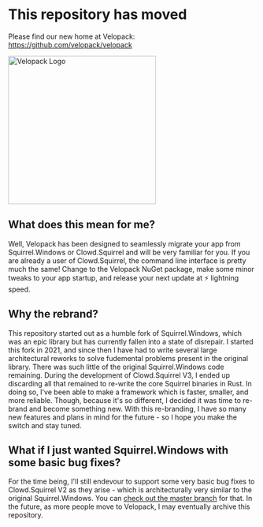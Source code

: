 # This repository has moved

Please find our new home at Velopack: https://github.com/velopack/velopack

<a href="https://github.com/velopack/velopack">
<picture>
  <source media="(prefers-color-scheme: dark)" srcset="https://raw.githubusercontent.com/velopack/velopack/master/docs/artwork/velopack-white.svg">
  <img alt="Velopack Logo" src="https://raw.githubusercontent.com/velopack/velopack/master/docs/artwork/velopack-black.svg" width="300">
</picture>
</a>

## What does this mean for me?
Well, Velopack has been designed to seamlessly migrate your app from Squirrel.Windows or Clowd.Squirrel and will be very familiar for you. If you are already a user of Clowd.Squirrel, the command line interface is pretty much the same! Change to the Velopack NuGet package, make some minor tweaks to your app startup, and release your next update at ⚡ lightning speed.

## Why the rebrand?
This repository started out as a humble fork of Squirrel.Windows, which was an epic library but has currently fallen into a state of disrepair. I started this fork in 2021, and since then I have had to write several large architectural reworks to solve fudemental problems present in the original library. There was such little of the original Squirrel.Windows code remaining. During the development of Clowd.Squirrel V3, I ended up discarding all that remained to re-write the core Squirrel binaries in Rust. In doing so, I've been able to make a framework which is faster, smaller, and more reliable. Though, because it's so different, I decided it was time to re-brand and become something new. With this re-branding, I have so many new features and plans in mind for the future - so I hope you make the switch and stay tuned.

## What if I just wanted Squirrel.Windows with some basic bug fixes?
For the time being, I'll still endevour to support some very basic bug fixes to Clowd.Squirrel V2 as they arise - which is architecturally very similar to the original Squirrel.Windows. You can [check out the master branch](https://github.com/clowd/Clowd.Squirrel/tree/master) for that. In the future, as more people move to Velopack, I may eventually archive this repository.
